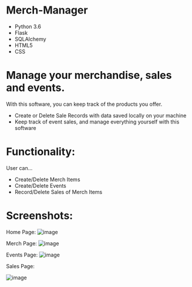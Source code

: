 # Merch-Manager
- Python 3.6
- Flask
- SQLAlchemy
- HTML5
- CSS
# Manage your merchandise, sales and events.
With this software, you can keep track of the products you offer.
- Create or Delete Sale Records with data saved locally on your machine
- Keep track of event sales, and manage everything yourself with this software

# Functionality:
User can...
- Create/Delete Merch Items
- Create/Delete Events
- Record/Delete Sales of Merch Items

# Screenshots:
Home Page:
![image](https://user-images.githubusercontent.com/31329210/36606511-8cabe376-1889-11e8-94dd-4ebd9ac9288a.png)

Merch Page:
![image](https://user-images.githubusercontent.com/31329210/36606564-b43ffa94-1889-11e8-8155-6dffb72cb7c8.png)

Events Page:
![image](https://user-images.githubusercontent.com/31329210/36606730-37ac9b26-188a-11e8-8f35-d2479d486c1e.png)

Sales Page:

![image](https://user-images.githubusercontent.com/31329210/36606776-5044181c-188a-11e8-9791-4f43e03eaf92.png)
